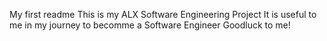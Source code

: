 My first readme
This is my ALX Software Engineering Project
It is useful to me in my journey to becomme a Software Engineer
Goodluck to me!
